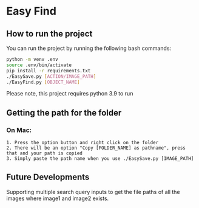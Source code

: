 # Easy Find

## How to run the project
You can run the project by running the following bash commands:

```bash
python -m venv .env
source .env/bin/activate
pip install -r requirements.txt
./EasySave.py [ACTION/IMAGE_PATH]
./EasyFind.py [OBJECT_NAME]
```
Please note, this project requires python 3.9 to run

## Getting the path for the folder
### On Mac:
    1. Press the option button and right click on the folder
    2. There will be an option "Copy [FOLDER_NAME] as pathname", press that and your path is copied
    3. Simply paste the path name when you use ./EasySave.py [IMAGE_PATH]


## Future Developments
 Supporting multiple search query inputs to get the file paths of all the images where image1 and image2 exists.
